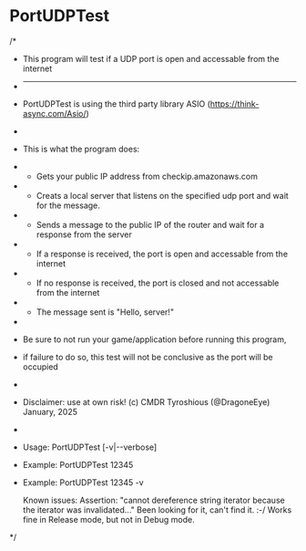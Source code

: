 # PortUDPTest
/*
* This program will test if a UDP port is open and accessable from the internet
* -----------------------------------------------------------------------------
* PortUDPTest is using the third party library ASIO (https://think-async.com/Asio/)
* 
* This is what the program does:
* - Gets your public IP address from checkip.amazonaws.com
* - Creats a local server that listens on the specified udp port and wait for the message.
* - Sends a message to the public IP of the router and wait for a response from the server
* - If a response is received, the port is open and accessable from the internet
* - If no response is received, the port is closed and not accessable from the internet
* - The message sent is "Hello, server!"
* 
* Be sure to not run your game/application before running this program,
* if failure to do so, this test will not be conclusive as the port will be occupied
* 
*   Disclaimer: use at own risk!    (c) CMDR Tyroshious (@DragoneEye) January, 2025
*
* Usage: PortUDPTest <port> [-v|--verbose]
* Example: PortUDPTest 12345
* Example: PortUDPTest 12345 -v

    Known issues: Assertion: "cannot dereference string iterator because the iterator was invalidated..." 
    Been looking for it, can't find it. :-/
        Works fine in Release mode, but not in Debug mode.

*/
